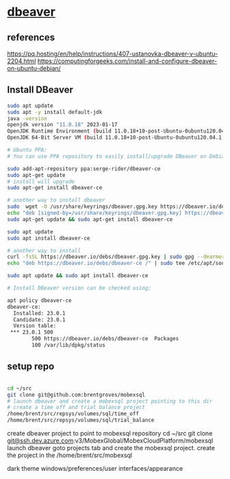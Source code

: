 # **[dbeaver](https://pq.hosting/en/help/instructions/407-ustanovka-dbeaver-v-ubuntu-2204.html)**

## references

<https://pq.hosting/en/help/instructions/407-ustanovka-dbeaver-v-ubuntu-2204.html>
<https://computingforgeeks.com/install-and-configure-dbeaver-on-ubuntu-debian/>

## Install DBeaver

```bash
sudo apt update
sudo apt -y install default-jdk
java -version
openjdk version "11.0.18" 2023-01-17
OpenJDK Runtime Environment (build 11.0.18+10-post-Ubuntu-0ubuntu120.04.1)
OpenJDK 64-Bit Server VM (build 11.0.18+10-post-Ubuntu-0ubuntu120.04.1, mixed mode, sharing)

# Ubuntu PPA:
# You can use PPA repository to easily install/upgrade DBeaver on Debian Linuxes. Mostly it is the same as regular Debian repo but it is hosted on Launchpad.

sudo add-apt-repository ppa:serge-rider/dbeaver-ce
sudo apt-get update
# install will upgrade
sudo apt-get install dbeaver-ce

# another way to install dbeaver
sudo  wget -O /usr/share/keyrings/dbeaver.gpg.key https://dbeaver.io/debs/dbeaver.gpg.key
echo "deb [signed-by=/usr/share/keyrings/dbeaver.gpg.key] https://dbeaver.io/debs/dbeaver-ce /" | sudo tee /etc/apt/sources.list.d/dbeaver.list
sudo apt-get update && sudo apt-get install dbeaver-ce

sudo apt update
sudo apt install dbeaver-ce

# another way to install
curl -fsSL https://dbeaver.io/debs/dbeaver.gpg.key | sudo gpg --dearmor -o /etc/apt/trusted.gpg.d/dbeaver.gpg
echo "deb https://dbeaver.io/debs/dbeaver-ce /" | sudo tee /etc/apt/sources.list.d/dbeaver.list

sudo apt update && sudo apt install dbeaver-ce

# Install DBeaver version can be checked using:

apt policy dbeaver-ce
dbeaver-ce:
  Installed: 23.0.1
  Candidate: 23.0.1
  Version table:
 *** 23.0.1 500
        500 https://dbeaver.io/debs/dbeaver-ce  Packages
        100 /var/lib/dpkg/status
```

## setup repo

```bash

cd ~/src
git clone git@github.com:brentgroves/mobexsql
# launch dbeaver and create a mobexsql project pointing to this dir
# create a time off and trial balance project
/home/brent/src/repsys/volumes/sql/time_off
/home/brent/src/repsys/volumes/sql/trial_balance

```

create dbeaver project to point to mobexsql repository
cd ~/src
git clone <git@ssh.dev.azure.com>:v3/MobexGlobal/MobexCloudPlatform/mobexsql
launch dbeaver
goto projects tab and create the mobexsql project.
create the project in the /home/brent/src/mobexsql

dark theme
windows/preferences/user interfaces/appearance
